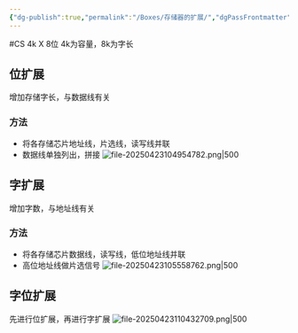 ```yaml
---
{"dg-publish":true,"permalink":"/Boxes/存储器的扩展/","dgPassFrontmatter":true,"created":"2025-04-23T10:39:18.924+08:00","updated":"2025-05-17T11:15:10.068+08:00"}
---
```


#CS 
4k X 8位 4k为容量，8k为字长
## 位扩展
增加存储字长，与数据线有关
### 方法
- 将各存储芯片地址线，片选线，读写线并联
- 数据线单独列出，拼接
![file-20250423104954782.png|500](/img/user/images/%E5%AD%98%E5%82%A8%E5%99%A8%E7%9A%84%E6%89%A9%E5%B1%95/file-20250423104954782.png)
## 字扩展
增加字数，与地址线有关
### 方法
- 将各存储芯片数据线，读写线，低位地址线并联
- 高位地址线做片选信号
![file-20250423105558762.png|500](/img/user/images/%E5%AD%98%E5%82%A8%E5%99%A8%E7%9A%84%E6%89%A9%E5%B1%95/file-20250423105558762.png)
## 字位扩展
先进行位扩展，再进行字扩展
![file-20250423110432709.png|500](/img/user/images/%E5%AD%98%E5%82%A8%E5%99%A8%E7%9A%84%E6%89%A9%E5%B1%95/file-20250423110432709.png)

